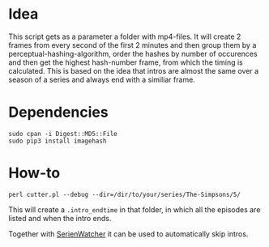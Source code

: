 # Idea

This script gets as a parameter a folder with mp4-files. It will create 2 frames from every second of the first 2 minutes and then group them
by a perceptual-hashing-algorithm, order the hashes by number of occurences and then get the highest hash-number frame, from which the timing
is calculated. This is based on the idea that intros are almost the same over a season of a series and always end with a similiar frame.

# Dependencies

```console
sudo cpan -i Digest::MD5::File
sudo pip3 install imagehash
```

# How-to

```console
perl cutter.pl --debug --dir=/dir/to/your/series/The-Simpsons/5/
```

This will create a `.intro_endtime` in that folder, in which all the episodes are listed and when the intro ends.

Together with [SerienWatcher](https://github.com/NormanTUD/SerienWatcher) it can be used to automatically skip intros.
